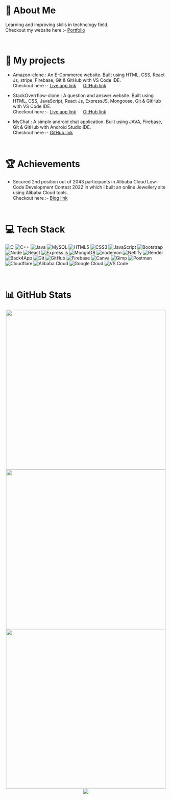 # 💫 About Me

Learning and improving skills in technology field.<br/>
Checkout my website here :- [Portfolio](https://www.chhatreshkhatri.com)

<br/>

# 📝 My projects

- Amazon-clone : An E-Commerce website.
  Built using HTML, CSS, React Js, stripe, Firebase, Git & GitHub with VS Code IDE.<br/>
  Checkout here :- [Live app link](https://clone-a2550.web.app/) &emsp; [GitHub link](https://github.com/Chhatreshkhatri/amazon-clone)

- StackOverrflow-clone : A question and answer website.
  Built using HTML, CSS, JavaScript, React Js, ExpressJS, Mongoose, Git & GitHub with VS Code IDE.<br/>
  Checkout here :- [Live app link](https://stack-overflow-build.netlify.app/) &emsp; [GitHub link](https://github.com/Chhatreshkhatri/stack-overflow-clone)

- MyChat : A simple android chat application.
  Built using JAVA, Firebase, Git & GitHub with Android Studio IDE.<br>
  Checkout here :- [GitHub link](https://github.com/Chhatreshkhatri/MyChat)

<br>

# 🏆 Achievements

- Secured 2nd position out of 2043 participants in Alibaba Cloud Low-Code
Development Contest 2022 in which I built an online Jewellery site using
Alibaba Cloud tools.<br/>
Checkout here :- [Blog link](https://www.alibabacloud.com/blog/project-showcase-%7C-ramaa-creations_598812)

<br/>

# 💻 Tech Stack

![C](https://img.shields.io/badge/c-1563b1.svg?style=flat&logo=c&logoColor=white) ![C++](https://img.shields.io/badge/c++-004488.svg?style=flat&logo=c%2B%2B&logoColor=white) ![Java](https://img.shields.io/badge/java-3a75b0.svg?style=flat&logo=java&logoColor=white) ![MySQL](https://img.shields.io/badge/MySql-f29111.svg?style=flat&logo=mysql) ![HTML5](https://img.shields.io/badge/HTML5-%23E34F26.svg?style=flat&logo=html5&logoColor=white) ![CSS3](https://img.shields.io/badge/CSS3-%231572B6.svg?style=flat&logo=css3&logoColor=white) ![JavaScript](https://img.shields.io/badge/JavaScript-%23323330.svg?style=flat&logo=javascript&logoColor=%23F7DF1E) ![Bootstrap](https://img.shields.io/badge/bootstrap-702cf5.svg?style=flat&logo=bootstrap&logoColor=white) ![Node](https://img.shields.io/badge/Node.js-233056.svg?style=flat&logo=nodedotjs) ![React](https://img.shields.io/badge/ReactJS-282c34.svg?style=flat&logo=react&logoColor=61dafb) ![Express.js](https://img.shields.io/badge/express.js-%23404d59.svg?style=flat&logo=express&logoColor=%2361DAFB) ![MongoDB](https://img.shields.io/badge/MongoDB-001e2b.svg?style=flat&logo=mongodb) ![nodemon](https://img.shields.io/badge/nodemon-4f4d3f.svg?style=flat&logo=nodemon) ![Netlify](https://img.shields.io/badge/netlify-%23000000.svg?style=flat&logo=netlify) ![Render](https://img.shields.io/badge/render-1f1f1f.svg?style=flat&logo=render) ![Back4App](https://img.shields.io/badge/-Back4App-10203a?logo=back4app) ![Git](https://img.shields.io/badge/-Git-f0efe7?logo=git) ![GitHub](https://img.shields.io/badge/-GitHUb-161b22?logo=github) ![Firebase](https://img.shields.io/badge/firebase-%23039BE5.svg?style=flat&logo=firebase) ![Canva](https://img.shields.io/badge/Canva-%2300C4CC.svg?style=flat&logo=Canva&logoColor=white) ![Gimp](https://img.shields.io/badge/Gimp-0e2426.svg?style=flat&logo=gimp&logoColor=white) ![Postman](https://img.shields.io/badge/Postman-FF6C37?style=flat&logo=postman&logoColor=white) ![Cloudflare](https://img.shields.io/badge/Cloudflare-1d1d1d?style=flat&logo=cloudflare&logoColor=orange) ![Alibaba Cloud](https://img.shields.io/badge/AlibabaCloud-2c3134?style=flat&logo=alibabacloud) ![Google Cloud](https://img.shields.io/badge/GoogleCloud-5f6368?style=flat&logo=googlecloud) ![VS Code](https://img.shields.io/badge/VSCode-1f1f1f?logo=visualstudiocode&logoColor=026ec1)


<br/>

# 📊 GitHub Stats

<p align = "center">
<img src="https://github-readme-stats.vercel.app/api?username=chhatreshkhatri&theme=dark&hide_border=false&include_all_commits=false&count_private=true" width=500/> <br/>
<img src="https://github-readme-streak-stats.herokuapp.com/?user=chhatreshkhatri&theme=dark" width=500/><br/>
<img src="https://github-readme-stats.vercel.app/api/top-langs/?username=chhatreshkhatri&layout=compact&theme=dark&langs_count=10" width=500/><br/>
<img src="https://visitcount.itsvg.in/api?id=chhatreshkhatri&label=Profile%20Views&color=12&icon=5&pretty=false" />

</p>